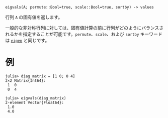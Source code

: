 ```
eigvals(A; permute::Bool=true, scale::Bool=true, sortby) -> values
```

行列 `A` の固有値を返します。

一般的な非対称行列に対しては、固有値計算の前に行列がどのようにバランスされるかを指定することが可能です。`permute`、`scale`、および `sortby` キーワードは [`eigen`](@ref) と同じです。

# 例

```jldoctest
julia> diag_matrix = [1 0; 0 4]
2×2 Matrix{Int64}:
 1  0
 0  4

julia> eigvals(diag_matrix)
2-element Vector{Float64}:
 1.0
 4.0
```
